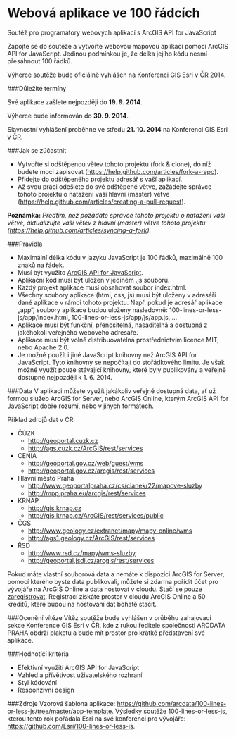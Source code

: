 Webová aplikace ve 100 řádcích
==============================
Soutěž pro programátory webových aplikací s ArcGIS API for JavaScript

Zapojte se do soutěže a vytvořte webovou mapovou aplikaci pomocí ArcGIS API for JavaScript. Jedinou podmínkou je, že délka jejího kódu nesmí přesáhnout 100 řádků.

Výherce soutěže bude oficiálně vyhlášen na Konferenci GIS Esri v ČR 2014.

###Důležité termíny

Své aplikace zašlete nejpozději do **19. 9. 2014**.

Výherce bude informován do **30. 9. 2014**.

Slavnostní vyhlášení proběhne ve středu **21. 10. 2014** na Konferenci GIS Esri v ČR.

###Jak se zúčastnit

- Vytvořte si odštěpenou větev tohoto projektu (fork & clone), do níž budete moci zapisovat (https://help.github.com/articles/fork-a-repo).
- Přidejte do odštěpeného projektu adresář s vaší aplikací.
- Až svou práci odešlete do své odštěpené větve, zažádejte správce tohoto projektu o natažení vaší hlavní (master) větve (https://help.github.com/articles/creating-a-pull-request).

__Poznámka:__
_Předtím, než požádáte správce tohoto projektu o natažení vaší větve, aktualizujte vaší větev z hlavní (master) větve tohoto projektu (https://help.github.com/articles/syncing-a-fork)._

###Pravidla

- Maximální délka kódu v jazyku JavaScript je 100 řádků, maximálně 100 znaků na řádek.
- Musí být využito [ArcGIS API for JavaScript](https://developers.arcgis.com/javascript/).
- Aplikační kód musí být uložen v jediném .js souboru.
- Každý projekt aplikace musí obsahovat soubor index.html.
- Všechny soubory aplikace (html, css, js) musí být uloženy v adresáři dané aplikace v rámci tohoto projektu. Např. pokud je adresář aplikace „app“, soubory aplikace budou uloženy následovně: 100-lines-or-less-js/app/index.html, 100-lines-or-less-js/app/js/app.js, …
- Aplikace musí být funkční, přenositelná, nasaditelná a dostupná z jakéhokoli veřejného webového adresáře.
- Aplikace musí být volně distribuovatelná prostřednictvím licence MIT, nebo Apache 2.0.
- Je možné použít i jiné JavaScript knihovny než ArcGIS API for JavaScript. Tyto knihovny se nepočítají do stořádkového limitu. Je však možné využít pouze stávající knihovny, které byly publikovány a veřejně dostupné nejpozději k 1. 6. 2014.

###Data
V aplikaci můžete využít jakákoliv veřejně dostupná data, ať už formou služeb ArcGIS for Server, nebo ArcGIS Online, kterým ArcGIS API for JavaScript dobře rozumí, nebo v jiných formátech.

Příklad zdrojů dat v ČR:
- ČÚZK
    - http://geoportal.cuzk.cz
    - http://ags.cuzk.cz/ArcGIS/rest/services
- CENIA
    - http://geoportal.gov.cz/web/guest/wms
    - http://geoportal.gov.cz/arcgis/rest/services
- Hlavní město Praha
    - http://www.geoportalpraha.cz/cs/clanek/22/mapove-sluzby
    - http://mpp.praha.eu/arcgis/rest/services
- KRNAP
    - http://gis.krnap.cz
    - http://gis.krnap.cz/ArcGIS/rest/services/public
- ČGS
    - http://www.geology.cz/extranet/mapy/mapy-online/wms
    - http://ags1.geology.cz/ArcGIS/rest/services
- ŘSD
    - http://www.rsd.cz/mapy/wms-sluzby
    - http://geoportal.jsdi.cz/arcgis/rest/services

Pokud máte vlastní souborová data a nemáte k dispozici ArcGIS for Server, pomocí kterého byste data publikovali, můžete si zdarma pořídit účet pro vývojáře na ArcGIS Online a data hostovat v cloudu. Stačí se pouze [zaregistrovat](https://developers.arcgis.com/en/sign-up/). Registrací získáte prostor v cloudu ArcGIS Online a 50 kreditů, které budou na hostování dat bohatě stačit.

###Ocenění vítěze
Vítěz soutěže bude vyhlášen v průběhu zahajovací sekce Konference GIS Esri v ČR, kde z rukou ředitele společnosti ARCDATA PRAHA obdrží plaketu a bude mít prostor pro krátké představení své aplikace.

###Hodnotící kritéria
- Efektivní využití ArcGIS API for JavaScript
- Vzhled a přívětivost uživatelského rozhraní
- Styl kódování
- Responzivní design

###Zdroje
Vzorová šablona aplikace: https://github.com/arcdata/100-lines-or-less-js/tree/master/app-template.
Výsledky soutěže 100-lines-or-less-js, kterou tento rok pořádala Esri na své konferenci pro vývojáře: https://github.com/Esri/100-lines-or-less-js.
